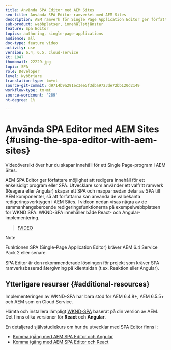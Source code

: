 ```yaml
---
title: Använda SPA Editor med AEM Sites
seo-title: Använda SPA Editor-ramverket med AEM Sites
description: AEM ramverk för Single Page Application Editor ger författare möjlighet att redigera innehåll för ett Single Page-program eller -SPA. Utvecklare som använder ramverken React eller Angular skapar en SPA och mappar sedan delar av SPA till AEM komponenter, så att författarna kan använda de välbekanta redigeringsverktygen i AEM Sites.
sub-product: webbplatser, innehållstjänster
feature: Spa Editor
topics: authoring, single-page-applications
audience: all
doc-type: feature video
activity: use
version: 6.4, 6.5, cloud-service
kt: 1047
thumbnail: 22229.jpg
topic: SPA
role: Developer
level: Nybörjare
translation-type: tm+mt
source-git-commit: d9714b9a291ec3ee5f3dba9723de72bb120d2149
workflow-type: tm+mt
source-wordcount: '289'
ht-degree: 1%

---
```



# Använda SPA Editor med AEM Sites {#using-the-spa-editor-with-aem-sites}

Videoöversikt över hur du skapar innehåll för ett Single Page-program i AEM Sites.

AEM SPA Editor ger författare möjlighet att redigera innehåll för ett enkelsidigt program eller SPA. Utvecklare som använder ett valfritt ramverk (Reagera eller Angular) skapar ett SPA och mappar sedan delar av SPA till AEM komponenter, så att författarna kan använda de välbekanta redigeringsverktygen i AEM Sites. I videon nedan visas några av de sammanhangsberoende redigeringsfunktionerna på exempelwebbplatsen för WKND SPA. WKND-SPA innehåller både React- och Angular-implementering.

>[!VIDEO](https://video.tv.adobe.com/v/22229?quality=12&learn=on)

>[!NOTE]
>
> Funktionen SPA (Single-Page Application Editor) kräver AEM 6.4 Service Pack 2 eller senare.
>
> SPA Editor är den rekommenderade lösningen för projekt som kräver SPA ramverksbaserad återgivning på klientsidan (t.ex. Reaktion eller Angular).

## Ytterligare resurser {#additional-resources}

Implementeringen av WKND-SPA har bara stöd för AEM 6.4.8+, AEM 6.5.5+ och AEM som en Cloud Service.

Hämta och installera lämpligt [WKND-SPA](https://github.com/adobe/aem-guides-wknd-spa/releases) baserat på din version av AEM. Det finns olika versioner för **React** och **Angular**.

En detaljerad självstudiekurs om hur du utvecklar med SPA Editor finns i:

* [Komma igång med AEM SPA Editor och Angular](https://docs.adobe.com/content/help/en/experience-manager-learn/spa-angular-tutorial/overview.html)
* [Komma igång med AEM SPA Editor och React](https://docs.adobe.com/content/help/en/experience-manager-learn/spa-react-tutorial/overview.html)
